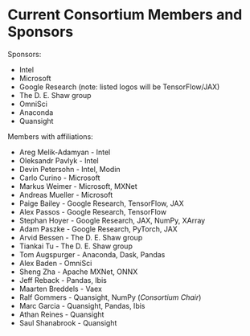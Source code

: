 # Current Consortium Members and Sponsors

Sponsors:

- Intel
- Microsoft
- Google Research (note: listed logos will be TensorFlow/JAX)
- The D. E. Shaw group
- OmniSci
- Anaconda
- Quansight

Members with affiliations:

- Areg Melik-Adamyan - Intel
- Oleksandr Pavlyk - Intel
- Devin Petersohn - Intel, Modin
- Carlo Curino - Microsoft
- Markus Weimer - Microsoft, MXNet
- Andreas Mueller - Microsoft
- Paige Bailey - Google Research, TensorFlow, JAX
- Alex Passos - Google Research, TensorFlow
- Stephan Hoyer - Google Research, JAX, NumPy, XArray
- Adam Paszke - Google Research, PyTorch, JAX
- Arvid Bessen - The D. E. Shaw group
- Tiankai Tu - The D. E. Shaw group
- Tom Augspurger - Anaconda, Dask, Pandas
- Alex Baden - OmniSci
- Sheng Zha - Apache MXNet, ONNX
- Jeff Reback - Pandas, Ibis
- Maarten Breddels - Vaex
- Ralf Gommers - Quansight, NumPy (_Consortium Chair_)
- Marc Garcia - Quansight, Pandas, Ibis
- Athan Reines - Quansight
- Saul Shanabrook - Quansight
